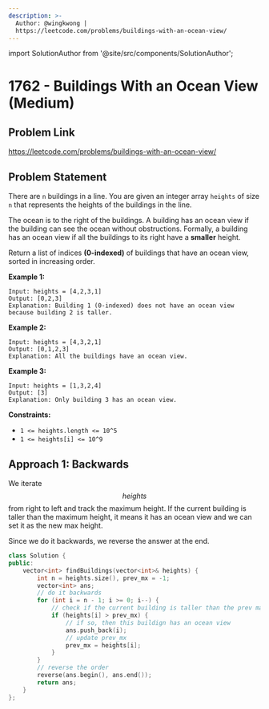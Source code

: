 ```yaml
---
description: >-
  Author: @wingkwong |
  https://leetcode.com/problems/buildings-with-an-ocean-view/
---
```


import SolutionAuthor from '@site/src/components/SolutionAuthor';

# 1762 - Buildings With an Ocean View (Medium)

## Problem Link

https://leetcode.com/problems/buildings-with-an-ocean-view/

## Problem Statement

There are `n` buildings in a line. You are given an integer array `heights` of size `n` that represents the heights of the buildings in the line.

The ocean is to the right of the buildings. A building has an ocean view if the building can see the ocean without obstructions. Formally, a building has an ocean view if all the buildings to its right have a **smaller** height.

Return a list of indices **(0-indexed)** of buildings that have an ocean view, sorted in increasing order.

**Example 1:**

```
Input: heights = [4,2,3,1]
Output: [0,2,3]
Explanation: Building 1 (0-indexed) does not have an ocean view because building 2 is taller.
```

**Example 2:**

```
Input: heights = [4,3,2,1]
Output: [0,1,2,3]
Explanation: All the buildings have an ocean view.
```

**Example 3:**

```
Input: heights = [1,3,2,4]
Output: [3]
Explanation: Only building 3 has an ocean view.
```

**Constraints:**

* `1 <= heights.length <= 10^5`
* `1 <= heights[i] <= 10^9`

## Approach 1: Backwards

We iterate $$heights$$ from right to left and track the maximum height. If the current building is taller than the maximum height, it means it has an ocean view and we can set it as the new max height.

Since we do it backwards, we reverse the answer at the end.

<SolutionAuthor name="@wingkwong"/>

```cpp
class Solution {
public:
    vector<int> findBuildings(vector<int>& heights) {
        int n = heights.size(), prev_mx = -1;
        vector<int> ans;
        // do it backwards
        for (int i = n - 1; i >= 0; i--) {
            // check if the current building is taller than the prev max
            if (heights[i] > prev_mx) {
                // if so, then this buildign has an ocean view
                ans.push_back(i);
                // update prev_mx
                prev_mx = heights[i];
            }
        }
        // reverse the order
        reverse(ans.begin(), ans.end());
        return ans;
    }
};
```
